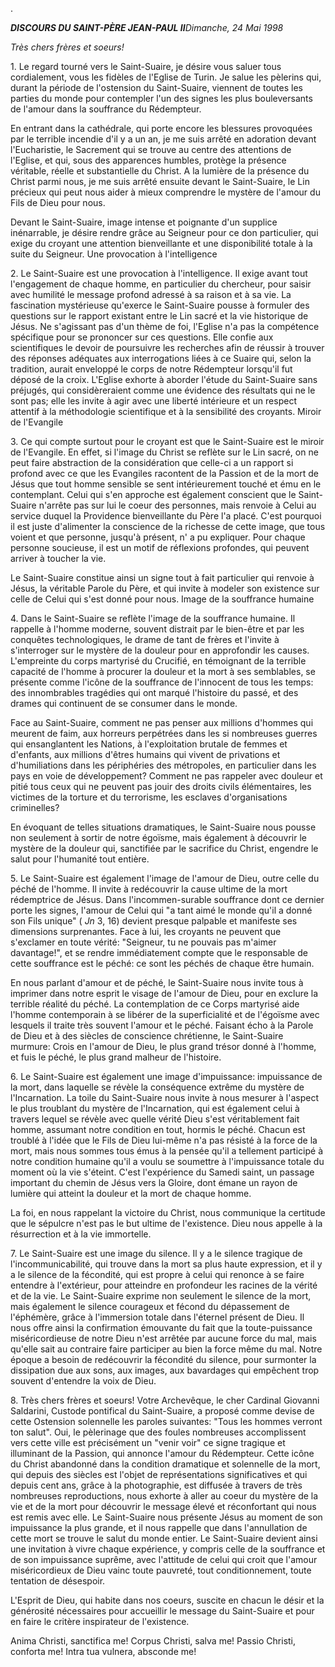 .

***DISCOURS DU SAINT-PÈRE JEAN-PAUL II****Dimanche, 24 Mai 1998*

*Très chers frères et soeurs!*

1\. Le regard tourné vers le Saint-Suaire, je désire vous saluer tous cordialement, vous les fidèles de l'Eglise de Turin. Je salue les pèlerins qui, durant la période de l'ostension du Saint-Suaire, viennent de toutes les parties du monde pour contempler l'un des signes les plus bouleversants de l'amour dans la souffrance du Rédempteur.

En entrant dans la cathédrale, qui porte encore les blessures provoquées par le terrible incendie d'il y a un an, je me suis arrêté en adoration devant l'Eucharistie, le Sacrement qui se trouve au centre des attentions de l'Eglise, et qui, sous des apparences humbles, protège la présence véritable, réelle et substantielle du Christ. A la lumière de la présence du Christ parmi nous, je me suis arrêté ensuite devant le Saint-Suaire, le Lin précieux qui peut nous aider à mieux comprendre le mystère de l'amour du Fils de Dieu pour nous.

Devant le Saint-Suaire, image intense et poignante d'un supplice inénarrable, je désire rendre grâce au Seigneur pour ce don particulier, qui exige du croyant une attention bienveillante et une disponibilité totale à la suite du Seigneur. Une provocation à l'intelligence

2\. Le Saint-Suaire est une provocation à l'intelligence. Il exige avant tout l'engagement de chaque homme, en particulier du chercheur, pour saisir avec humilité le message profond adressé à sa raison et à sa vie. La fascination mystérieuse qu'exerce le Saint-Suaire pousse à formuler des questions sur le rapport existant entre le Lin sacré et la vie historique de Jésus. Ne s'agissant pas d'un thème de foi, l'Eglise n'a pas la compétence spécifique pour se prononcer sur ces questions. Elle confie aux scientifiques le devoir de poursuivre les recherches afin de réussir à trouver des réponses adéquates aux interrogations liées à ce Suaire qui, selon la tradition, aurait enveloppé le corps de notre Rédempteur lorsqu'il fut déposé de la croix. L'Eglise exhorte à aborder l'étude du Saint-Suaire sans préjugés, qui considèreraient comme une évidence des résultats qui ne le sont pas; elle les invite à agir avec une liberté intérieure et un respect attentif à la méthodologie scientifique et à la sensibilité des croyants. Miroir de l'Evangile

3\. Ce qui compte surtout pour le croyant est que le Saint-Suaire est le miroir de l'Evangile. En effet, si l'image du Christ se reflète sur le Lin sacré, on ne peut faire abstraction de la considération que celle-ci a un rapport si profond avec ce que les Evangiles racontent de la Passion et de la mort de Jésus que tout homme sensible se sent intérieurement touché et ému en le contemplant. Celui qui s'en approche est également conscient que le Saint-Suaire n'arrête pas sur lui le coeur des personnes, mais renvoie à Celui au service duquel la Providence bienveillante du Père l'a placé. C'est pourquoi il est juste d'alimenter la conscience de la richesse de cette image, que tous voient et que personne, jusqu'à présent, n' a pu expliquer. Pour chaque personne soucieuse, il est un motif de réflexions profondes, qui peuvent arriver à toucher la vie.

Le Saint-Suaire constitue ainsi un signe tout à fait particulier qui renvoie à Jésus, la véritable Parole du Père, et qui invite à modeler son existence sur celle de Celui qui s'est donné pour nous. Image de la souffrance humaine

4\. Dans le Saint-Suaire se reflète l'image de la souffrance humaine. Il rappelle à l'homme moderne, souvent distrait par le bien-être et par les conquêtes technologiques, le drame de tant de frères et l'invite à s'interroger sur le mystère de la douleur pour en approfondir les causes. L'empreinte du corps martyrisé du Crucifié, en témoignant de la terrible capacité de l'homme à procurer la douleur et la mort à ses semblables, se présente comme l'icône de la souffrance de l'innocent de tous les temps: des innombrables tragédies qui ont marqué l'histoire du passé, et des drames qui continuent de se consumer dans le monde.

Face au Saint-Suaire, comment ne pas penser aux millions d'hommes qui meurent de faim, aux horreurs perpétrées dans les si nombreuses guerres qui ensanglantent les Nations, à l'exploitation brutale de femmes et d'enfants, aux millions d'êtres humains qui vivent de privations et d'humiliations dans les périphéries des métropoles, en particulier dans les pays en voie de développement? Comment ne pas rappeler avec douleur et pitié tous ceux qui ne peuvent pas jouir des droits civils élémentaires, les victimes de la torture et du terrorisme, les esclaves d'organisations criminelles?

En évoquant de telles situations dramatiques, le Saint-Suaire nous pousse non seulement à sortir de notre égoïsme, mais également à découvrir le mystère de la douleur qui, sanctifiée par le sacrifice du Christ, engendre le salut pour l'humanité tout entière.

5\. Le Saint-Suaire est également l'image de l'amour de Dieu, outre celle du péché de l'homme. Il invite à redécouvrir la cause ultime de la mort rédemptrice de Jésus. Dans l'incommen-surable souffrance dont ce dernier porte les signes, l'amour de Celui qui "a tant aimé le monde qu'il a donné son Fils unique" ( *Jn* 3, 16) devient presque palpable et manifeste ses dimensions surprenantes. Face à lui, les croyants ne peuvent que s'exclamer en toute vérité: "Seigneur, tu ne pouvais pas m'aimer davantage!", et se rendre immédiatement compte que le responsable de cette souffrance est le péché: ce sont les péchés de chaque être humain.

En nous parlant d'amour et de péché, le Saint-Suaire nous invite tous à imprimer dans notre esprit le visage de l'amour de Dieu, pour en exclure la terrible réalité du péché. La contemplation de ce Corps martyrisé aide l'homme contemporain à se libérer de la superficialité et de l'égoïsme avec lesquels il traite très souvent l'amour et le péché. Faisant écho à la Parole de Dieu et à des siècles de conscience chrétienne, le Saint-Suaire murmure: Crois en l'amour de Dieu, le plus grand trésor donné à l'homme, et fuis le péché, le plus grand malheur de l'histoire.

6\. Le Saint-Suaire est également une image d'impuissance: impuissance de la mort, dans laquelle se révèle la conséquence extrême du mystère de l'Incarnation. La toile du Saint-Suaire nous invite à nous mesurer à l'aspect le plus troublant du mystère de l'Incarnation, qui est également celui à travers lequel se révèle avec quelle vérité Dieu s'est véritablement fait homme, assumant notre condition en tout, hormis le péché. Chacun est troublé à l'idée que le Fils de Dieu lui-même n'a pas résisté à la force de la mort, mais nous sommes tous émus à la pensée qu'il a tellement participé à notre condition humaine qu'il a voulu se soumettre à l'impuissance totale du moment où la vie s'éteint. C'est l'expérience du Samedi saint, un passage important du chemin de Jésus vers la Gloire, dont émane un rayon de lumière qui atteint la douleur et la mort de chaque homme.

La foi, en nous rappelant la victoire du Christ, nous communique la certitude que le sépulcre n'est pas le but ultime de l'existence. Dieu nous appelle à la résurrection et à la vie immortelle.

7\. Le Saint-Suaire est une image du silence. Il y a le silence tragique de l'incommunicabilité, qui trouve dans la mort sa plus haute expression, et il y a le silence de la fécondité, qui est propre à celui qui renonce à se faire entendre à l'extérieur, pour atteindre en profondeur les racines de la vérité et de la vie. Le Saint-Suaire exprime non seulement le silence de la mort, mais également le silence courageux et fécond du dépassement de l'éphémère, grâce à l'immersion totale dans l'éternel présent de Dieu. Il nous offre ainsi la confirmation émouvante du fait que la toute-puissance miséricordieuse de notre Dieu n'est arrêtée par aucune force du mal, mais qu'elle sait au contraire faire participer au bien la force même du mal. Notre époque a besoin de redécouvrir la fécondité du silence, pour surmonter la dissipation due aux sons, aux images, aux bavardages qui empêchent trop souvent d'entendre la voix de Dieu.

8\. Très chers frères et soeurs! Votre Archevêque, le cher Cardinal Giovanni Saldarini, Custode pontifical du Saint-Suaire, a proposé comme devise de cette Ostension solennelle les paroles suivantes: "Tous les hommes verront ton salut". Oui, le pèlerinage que des foules nombreuses accomplissent vers cette ville est précisément un "venir voir" ce signe tragique et illuminant de la Passion, qui annonce l'amour du Rédempteur. Cette icône du Christ abandonné dans la condition dramatique et solennelle de la mort, qui depuis des siècles est l'objet de représentations significatives et qui depuis cent ans, grâce à la photographie, est diffusée à travers de très nombreuses reproductions, nous exhorte à aller au coeur du mystère de la vie et de la mort pour découvrir le message élevé et réconfortant qui nous est remis avec elle. Le Saint-Suaire nous présente Jésus au moment de son impuissance la plus grande, et il nous rappelle que dans l'annullation de cette mort se trouve le salut du monde entier. Le Saint-Suaire devient ainsi une invitation à vivre chaque expérience, y compris celle de la souffrance et de son impuissance suprême, avec l'attitude de celui qui croit que l'amour miséricordieux de Dieu vainc toute pauvreté, tout conditionnement, toute tentation de désespoir.

L'Esprit de Dieu, qui habite dans nos coeurs, suscite en chacun le désir et la générosité nécessaires pour accueillir le message du Saint-Suaire et pour en faire le critère inspirateur de l'existence.

Anima Christi, sanctifica me! Corpus Christi, salva me! Passio Christi, conforta me! Intra tua vulnera, absconde me!